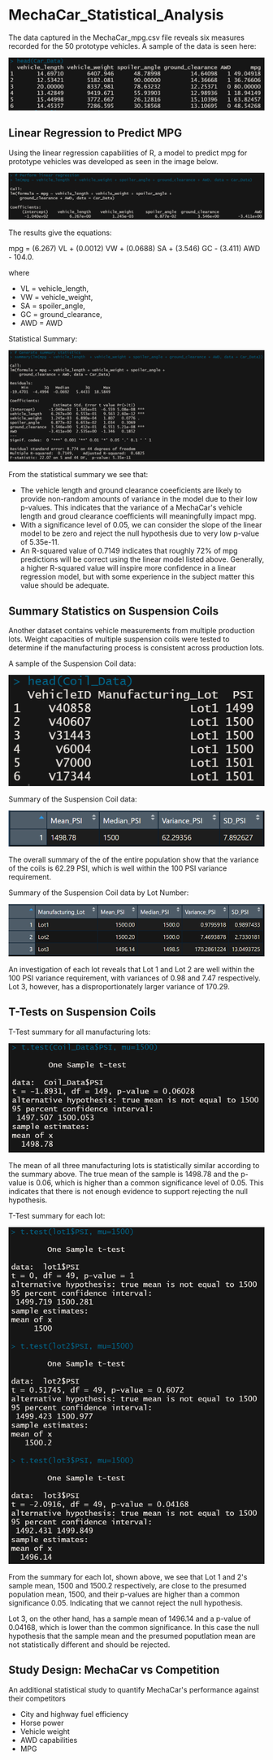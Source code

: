 # MechaCar_Statistical_Analysis
The data captured in the MechaCar_mpg.csv file reveals six measures recorded for the 50 prototype vehicles. A sample of the data is seen here:

![Car_Data_head](https://github.com/jp3tty/MechaCar_Statistical_Analysis/blob/main/Images/Car_Data_head.PNG)


## Linear Regression to Predict MPG

Using the linear regression capabilities of R, a model to predict mpg for prototype vehicles was developed as seen in the image below.

![Car_Data_linear_regression](https://github.com/jp3tty/MechaCar_Statistical_Analysis/blob/main/Images/Car_Data_linear_regression.PNG)

The results give the equations:

mpg = (6.267) VL + (0.0012) VW + (0.0688) SA + (3.546) GC - (3.411) AWD - 104.0.

where

* VL = vehicle_length,
* VW = vehicle_weight,
* SA = spoiler_angle,
* GC = ground_clearance,
* AWD = AWD

Statistical Summary:

![Car_Data_statistical_summary](https://github.com/jp3tty/MechaCar_Statistical_Analysis/blob/main/Images/Car_Data__statistical_summary.PNG)

From the statistical summary we see that:
* The vehicle length and ground clearance coeeficients are likely to provide non-random amounts of variance in the model due to their low p-values. This indicates that the variance of a MechaCar's vehicle length and groud clearance coefficients will meaningfully impact mpg.
* With a significance level of 0.05, we can consider the slope of the linear model to be zero and reject the null hypothesis due to very low p-value of 5.35e-11.
* An R-squared value of 0.7149 indicates that roughly 72% of mpg predictions will be correct using the linear model listed above. Generally, a higher R-squared value will inspire more confidence in a linear regression model, but with some experience in the subject matter this value should be adequate.


## Summary Statistics on Suspension Coils

Another dataset contains vehicle measurements from multiple production lots. Weight capacities of multiple suspension coils were tested to determine if the manufacturing process is consistent across production lots.

A sample of the Suspension Coil data:

![Coil_Data_head](https://github.com/jp3tty/MechaCar_Statistical_Analysis/blob/main/Images/Coil_Data_head.PNG)


Summary of the Suspension Coil data:

![total_summary_df](https://github.com/jp3tty/MechaCar_Statistical_Analysis/blob/main/Images/total_summary_df.PNG)

The overall summary of the of the entire population show that the variance of the coils is 62.29 PSI, which is well within the 100 PSI variance requirement.


Summary of the Suspension Coil data by Lot Number:

![lot_summary_df](https://github.com/jp3tty/MechaCar_Statistical_Analysis/blob/main/Images/lot_summary_df.PNG)

An investigation of each lot reveals that Lot 1 and Lot 2 are well within the 100 PSI variance requirement, with variances of 0.98 and 7.47 respectively. Lot 3, however, has a disproportionately larger variance of 170.29.
 

## T-Tests on Suspension Coils

T-Test summary for all manufacturing lots:

![ttest_all_lots](https://github.com/jp3tty/MechaCar_Statistical_Analysis/blob/main/Images/ttest_all_lots.PNG)

The mean of all three manufacturing lots is statistically similar according to the summary above. The true mean of the sample is 1498.78 and the p-value is 0.06, which is higher than a common significance level of 0.05. This indicates that there is not enough evidence to support rejecting the null hypothesis.


T-Test summary for each lot:

![ttest_for_each_lot](https://github.com/jp3tty/MechaCar_Statistical_Analysis/blob/main/Images/ttest_for_each_lot.PNG)

From the summary for each lot, shown above, we see that Lot 1 and 2's sample mean, 1500 and 1500.2 respectively, are close to the presumed population mean, 1500, and their p-values are higher than a common significance 0.05. Indicating that we cannot reject the null hypothesis.

Lot 3, on the other hand, has a sample mean of 1496.14 and a p-value of 0.04168, which is lower than the common significance. In this case the null hypothesis that the sample mean and the presumed poputlation mean are not statistically different and should be rejected.

## Study Design: MechaCar vs Competition

An additional statistical study to quantify MechaCar's performance against their competitors 
* City and highway fuel efficiency
* Horse power
* Vehicle weight
* AWD capabilities
* MPG


